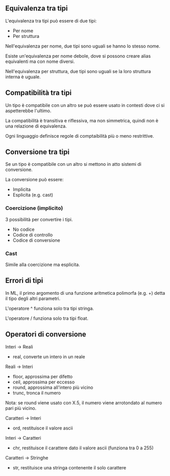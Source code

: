 ## Equivalenza tra tipi
L'equivalenza tra tipi può essere di due tipi:
- Per nome
- Per struttura

Nell'equivalenza per nome, due tipi sono uguali se hanno lo stesso nome.

Esiste un'equivalenza per nome debole, dove si possono creare alias equivalenti ma con nome diversi.

Nell'equivalenza per struttura, due tipi sono uguali se la loro struttura interna è uguale.

## Compatibilità tra tipi
Un tipo è compatibile con un altro se può essere usato in contesti dove ci si aspetterebbe l'ultimo.

La compatibilità è transitiva e riflessiva, ma non simmetrica, quindi non è una relazione di equivalenza.

Ogni linguaggio definisce regole di comptaibilità più o meno restrittive.

## Conversione tra tipi
Se un tipo è compatibile con un altro si mettono in atto sistemi di conversione.

La conversione può essere:
- Implicita
- Esplicita (e.g. cast)

### Coercizione (implicito)
3 possibilità per convertire i tipi.
- No codice
- Codice di controllo
- Codice di conversione

### Cast
Simile alla coercizione ma esplicita.

## Errori di tipi
In ML, il primo argomento di una funzione aritmetica polimorfa (e.g. +) detta il tipo degli altri parametri.

L'operatore ^ funziona solo tra tipi stringa.

L'operatore / funziona solo tra tipi float.

## Operatori di conversione
Interi -> Reali
- real, converte un intero in un reale

Reali -> Interi
- floor, approssima per difetto
- ceil, approssima per eccesso
- round, approssima all'intero più vicino
- trunc, tronca il numero

Nota: se round viene usato con X.5, il numero viene arrotondato al numero pari più vicino. 

Caratteri -> Interi
- ord, restituisce il valore ascii

Interi -> Caratteri
- chr, restituisce il carattere dato il valore ascii (funziona tra 0 a 255)

Caratteri -> Stringhe
- str, restituisce una stringa contenente il solo carattere